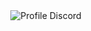 <div align="center">
  <img src="https://api.victims.lol/discord/user/discord-arts/1111729007050891295/card/" alt="Profile Discord"  />
</div>

###
